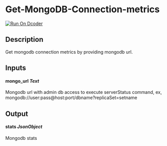 # Get-MongoDB-Connection-metrics
[![Run On Dcoder](https://static-content.dcoder.tech/dcoder-assets/run-on-dcoder.svg)](https://code.dcoder.tech/feed/project/60e840b6c06deda57d792140)

## Description
Get mongodb connection metrics by providing mongodb url.

## Inputs
#### **mongo_url**  *Text*
Mongodb url with admin db access to execute serverStatus command, ex, mongodb://user:pass@host:port/dbname?replicaSet=setname

## Output
#### **stats**  *JsonObject*
Mongodb stats

